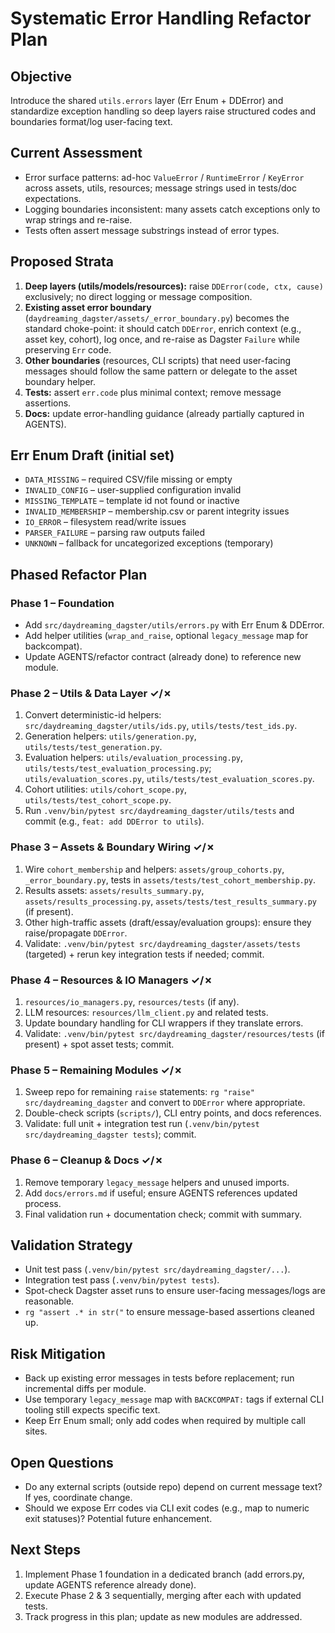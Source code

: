 # Systematic Error Handling Refactor Plan

## Objective
Introduce the shared `utils.errors` layer (Err Enum + DDError) and standardize exception handling so deep layers raise structured codes and boundaries format/log user-facing text.

## Current Assessment
- Error surface patterns: ad-hoc `ValueError` / `RuntimeError` / `KeyError` across assets, utils, resources; message strings used in tests/doc expectations.
- Logging boundaries inconsistent: many assets catch exceptions only to wrap strings and re-raise.
- Tests often assert message substrings instead of error types.

## Proposed Strata
1. **Deep layers (utils/models/resources):** raise `DDError(code, ctx, cause)` exclusively; no direct logging or message composition.
2. **Existing asset error boundary** (`daydreaming_dagster/assets/_error_boundary.py`) becomes the standard choke-point: it should catch `DDError`, enrich context (e.g., asset key, cohort), log once, and re-raise as Dagster `Failure` while preserving `Err` code.
3. **Other boundaries** (resources, CLI scripts) that need user-facing messages should follow the same pattern or delegate to the asset boundary helper.
4. **Tests:** assert `err.code` plus minimal context; remove message assertions.
5. **Docs:** update error-handling guidance (already partially captured in AGENTS).

## Err Enum Draft (initial set)
- `DATA_MISSING` – required CSV/file missing or empty
- `INVALID_CONFIG` – user-supplied configuration invalid
- `MISSING_TEMPLATE` – template id not found or inactive
- `INVALID_MEMBERSHIP` – membership.csv or parent integrity issues
- `IO_ERROR` – filesystem read/write issues
- `PARSER_FAILURE` – parsing raw outputs failed
- `UNKNOWN` – fallback for uncategorized exceptions (temporary)

## Phased Refactor Plan
### Phase 1 – Foundation
- Add `src/daydreaming_dagster/utils/errors.py` with Err Enum & DDError.
- Add helper utilities (`wrap_and_raise`, optional `legacy_message` map for backcompat).
- Update AGENTS/refactor contract (already done) to reference new module.

### Phase 2 – Utils & Data Layer ✓/✗
1. Convert deterministic-id helpers: `src/daydreaming_dagster/utils/ids.py`, `utils/tests/test_ids.py`.
2. Generation helpers: `utils/generation.py`, `utils/tests/test_generation.py`.
3. Evaluation helpers: `utils/evaluation_processing.py`, `utils/tests/test_evaluation_processing.py`; `utils/evaluation_scores.py`, `utils/tests/test_evaluation_scores.py`.
4. Cohort utilities: `utils/cohort_scope.py`, `utils/tests/test_cohort_scope.py`.
5. Run `.venv/bin/pytest src/daydreaming_dagster/utils/tests` and commit (e.g., `feat: add DDError to utils`).

### Phase 3 – Assets & Boundary Wiring ✓/✗
1. Wire `cohort_membership` and helpers: `assets/group_cohorts.py`, `_error_boundary.py`, tests in `assets/tests/test_cohort_membership.py`.
2. Results assets: `assets/results_summary.py`, `assets/results_processing.py`, `assets/tests/test_results_summary.py` (if present).
3. Other high-traffic assets (draft/essay/evaluation groups): ensure they raise/propagate `DDError`.
4. Validate: `.venv/bin/pytest src/daydreaming_dagster/assets/tests` (targeted) + rerun key integration tests if needed; commit.

### Phase 4 – Resources & IO Managers ✓/✗
1. `resources/io_managers.py`, `resources/tests` (if any).
2. LLM resources: `resources/llm_client.py` and related tests.
3. Update boundary handling for CLI wrappers if they translate errors.
4. Validate: `.venv/bin/pytest src/daydreaming_dagster/resources/tests` (if present) + spot asset tests; commit.

### Phase 5 – Remaining Modules ✓/✗
1. Sweep repo for remaining `raise` statements: `rg "raise" src/daydreaming_dagster` and convert to `DDError` where appropriate.
2. Double-check scripts (`scripts/`), CLI entry points, and docs references.
3. Validate: full unit + integration test run (`.venv/bin/pytest src/daydreaming_dagster tests`); commit.

### Phase 6 – Cleanup & Docs ✓/✗
1. Remove temporary `legacy_message` helpers and unused imports.
2. Add `docs/errors.md` if useful; ensure AGENTS references updated process.
3. Final validation run + documentation check; commit with summary.

## Validation Strategy
- Unit test pass (`.venv/bin/pytest src/daydreaming_dagster/...`).
- Integration test pass (`.venv/bin/pytest tests`).
- Spot-check Dagster asset runs to ensure user-facing messages/logs are reasonable.
- `rg "assert .* in str("` to ensure message-based assertions cleaned up.

## Risk Mitigation
- Back up existing error messages in tests before replacement; run incremental diffs per module.
- Use temporary `legacy_message` map with `BACKCOMPAT:` tags if external CLI tooling still expects specific text.
- Keep Err Enum small; only add codes when required by multiple call sites.

## Open Questions
- Do any external scripts (outside repo) depend on current message text? If yes, coordinate change.
- Should we expose Err codes via CLI exit codes (e.g., map to numeric exit statuses)? Potential future enhancement.

## Next Steps
1. Implement Phase 1 foundation in a dedicated branch (add errors.py, update AGENTS reference already done).
2. Execute Phase 2 & 3 sequentially, merging after each with updated tests.
3. Track progress in this plan; update as new modules are addressed.
